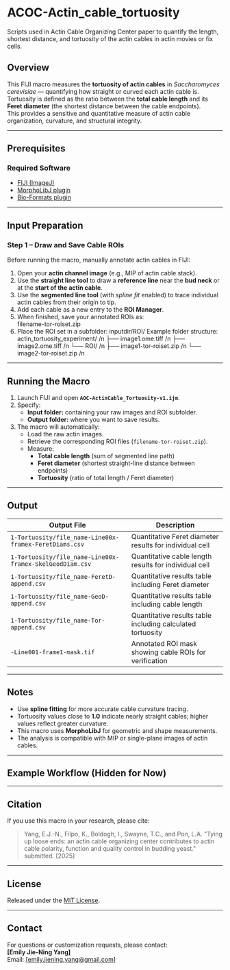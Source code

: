 # ACOC-Actin_cable_tortuosity
Scripts used in Actin Cable Organizing Center paper to quantify the length, shortest distance, and tortuosity of the actin cables in actin movies or fix cells.

## Overview
This FIJI macro measures the **tortuosity of actin cables** in *Saccharomyces cerevisiae* — quantifying how straight or curved each actin cable is.  
Tortuosity is defined as the ratio between the **total cable length** and its **Feret diameter** (the shortest distance between the cable endpoints).  
This provides a sensitive and quantitative measure of actin cable organization, curvature, and structural integrity.

---

## Prerequisites

### Required Software
- [FIJI (ImageJ)](https://fiji.sc/)
- [MorphoLibJ plugin](https://imagej.net/plugins/morpholibj)
- [Bio-Formats plugin](https://www.openmicroscopy.org/bio-formats/)

---

## Input Preparation

### Step 1 – Draw and Save Cable ROIs
Before running the macro, manually annotate actin cables in FIJI:

1. Open your **actin channel image** (e.g., MIP of actin cable stack).  
2. Use the **straight line tool** to draw a **reference line** near the **bud neck** or at the **start of the actin cable**.  
3. Use the **segmented line tool** (with *spline fit* enabled) to trace individual actin cables from their origin to tip.  
4. Add each cable as a new entry to the **ROI Manager**.  
5. When finished, save your annotated ROIs as:  
filename-tor-roiset.zip
6. Place the ROI set in a subfolder:
inputdir/ROI/
Example folder structure:
actin_tortuosity_experiment/ /n
            ├── image1.ome.tiff /n
            ├── image2.ome.tiff /n
            └── ROI/ /n
            ├── image1-tor-roiset.zip /n
            └── image2-tor-roiset.zip /n


---

## Running the Macro

1. Launch FIJI and open **`AOC-ActinCable_Tortuosity-v1.ijm`**.  
2. Specify:
   - **Input folder:** containing your raw images and ROI subfolder.  
   - **Output folder:** where you want to save results.  
3. The macro will automatically:
   - Load the raw actin images.  
   - Retrieve the corresponding ROI files (`filename-tor-roiset.zip`).  
   - Measure:
     - **Total cable length** (sum of segmented line path)  
     - **Feret diameter** (shortest straight-line distance between endpoints)  
     - **Tortuosity** (ratio of total length / Feret diameter)

---

## Output

| Output File | Description |
|--------------|-------------|
| `1-Tortuosity/file_name-Line00x-framex-FeretDiams.csv` | Quantitative Feret diameter results for individual cell |
| `1-Tortuosity/file_name-Line00x-framex-SkelGeodDiam.csv` | Quantitative cable length results for individual cell |
| `1-Tortuosity/file_name-FeretD-append.csv` | Quantitative results table including Feret diameter |
| `1-Tortuosity/file_name-GeoD-append.csv` | Quantitative results table including cable length |
| `1-Tortuosity/file_name-Tor-append.csv` | Quantitative results table including calculated tortuosity |
| `-Line001-frame1-mask.tif` | Annotated ROI mask showing cable ROIs for verification |

---

## Notes
- Use **spline fitting** for more accurate cable curvature tracing.  
- Tortuosity values close to **1.0** indicate nearly straight cables; higher values reflect greater curvature.  
- This macro uses **MorphoLibJ** for geometric and shape measurements.  
- The analysis is compatible with MIP or single-plane images of actin cables.

---

## Example Workflow (Hidden for Now)

<!--
### Example Workflow
1. **Example Input Image:** Raw actin cable field.  
2. **Example ROI Annotation:** Cables traced with segmented line (spline).  
3. **Example Tortuosity Output:** CSV table with cable length and curvature metrics.  
4. **Example QC Overlay:** Annotated cables overlaid on actin image.
-->

---

## Citation
If you use this macro in your research, please cite:  
> Yang, E.J.-N., Filpo, K., Boldogh, I., Swayne, T.C., and Pon, L.A. "Tying up loose ends: an actin cable organizing center contributes to actin cable polarity, function and quality control in budding yeast." submitted. [2025]
---

## License
Released under the [MIT License](LICENSE).

---

## Contact
For questions or customization requests, please contact:  
**[Emily Jie-Ning Yang]**  
Email: [emily.jiening.yang@gmail.com]
